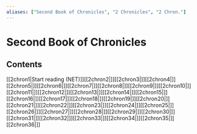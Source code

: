 ```yaml
---
aliases: ["Second Book of Chronicles", "2 Chronicles", "2 Chron."]
---
```

# Second Book of Chronicles
## Contents
[[2chron1|Start reading (NET)]][[2chron2|]][[2chron3|]][[2chron4|]][[2chron5|]][[2chron6|]][[2chron7|]][[2chron8|]][[2chron9|]][[2chron10|]][[2chron11|]][[2chron12|]][[2chron13|]][[2chron14|]][[2chron15|]][[2chron16|]][[2chron17|]][[2chron18|]][[2chron19|]][[2chron20|]][[2chron21|]][[2chron22|]][[2chron23|]][[2chron24|]][[2chron25|]][[2chron26|]][[2chron27|]][[2chron28|]][[2chron29|]][[2chron30|]][[2chron31|]][[2chron32|]][[2chron33|]][[2chron34|]][[2chron35|]][[2chron36|]]